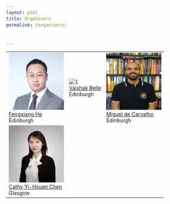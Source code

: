 ```yaml
---
layout: post
title: Organisers
permalink: /organisers/


---
```

<table>
  <tr>
    <td> 
      <img src="https://github.com/ed-nesy/ed-nesy.github.io/blob/main/images/Fengxiang_He.jpg?raw=true"  alt="1" width = 150px height = 155px ><br />
      <a href="https://fengxianghe.github.io/">Fengxiang He</a><br />
      Edinburgh
    </td>
    <td> 
      <img src="https://github.com/ed-nesy/ed-nesy.github.io/blob/main/images/Vaishak_Belle.png
?raw=true"  alt="1" width = 150px height = 155px ><br />
      <a href="https://www.vaishakbelle.org/">Vaishak Belle</a><br />
      Edinburgh
    </td>
    <td> 
      <img src="https://github.com/ed-nesy/ed-nesy.github.io/blob/main/images/Miguel_de_Carvalho.png?raw=true"  alt="1" width = 150px height = 155px ><br />
      <a href="https://www.maths.ed.ac.uk/~mdecarv/">Miguel de Carvalho</a><br />
      Edinburgh
    </td>
  </tr>
  <tr>
    <td> 
      <img src="https://github.com/ed-nesy/ed-nesy.github.io/blob/main/images/Cathy_Chen.png?raw=true"  alt="1" width = 150px height = 155px ><br />
      <a href="https://sites.google.com/view/cathyychen">Cathy Yi-Hsuan Chen</a><br />
      Glasgow
    </td>
    <!--
    <td> 
      <img src="https://github.com/ed-nesy/ed-nesy.github.io/blob/main/images/Ekaterina_Komendantskaya.png
?raw=true"  alt="1" width = 150px height = 155px ><br />
      <a href="https://www.macs.hw.ac.uk/~ek19/">Ekaterina Komendantskaya</a><br />
      Edinburgh
    </td>
    -->
    <!--
    <td> 
      <img src="https://github.com/ed-nesy/2025/blob/main/images/Min_Lin.jpeg?raw=true"  alt="1" width = 150px height = 155px ><br />
      <a href="https://linmin.me/">Min Lin</a><br />
      Sea AI Lab
    </td>
    -->
   </tr>
  <!--
  <tr>  
    <td> 
      <img src="https://github.com/ed-nesy/2025/blob/main/images/John_Vines.jpg?raw=true"  alt="1" width = 150px height = 155px ><br />
      <a href="https://www.designinformatics.org/person/john-vines/">John Vines</a><br />
      Edinburgh
    </td>
  </tr> 
  -->
</table>

